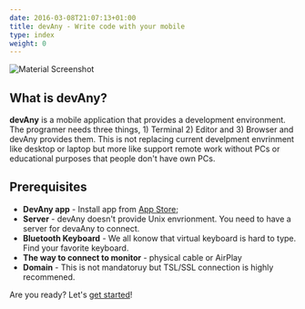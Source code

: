 ```yaml
---
date: 2016-03-08T21:07:13+01:00
title: devAny - Write code with your mobile
type: index
weight: 0
---
```


![Material Screenshot](/images/devAny_top_image.jpg)

## What is devAny?

**devAny** is a mobile application that provides a development environment.
The programer needs three things, 1) Terminal 2) Editor and 3) Browser 
and devAny provides them. This is not replacing current develpment envrinment like desktop or laptop but
more like support remote work without PCs or educational purposes that people don't have own PCs.

## Prerequisites

* **DevAny app** - Install app from [App Store](https://xxx);
* **Server** -  devAny doesn't provide Unix envrionment. You need to have a server for devaAny to connect.
* **Bluetooth Keyboard** -  We all konow that virtual keyboard is hard to type. Find your favorite keyboard.
* **The way to connect to monitor** - physical cable or AirPlay
* **Domain** -  This is not mandatoruy but TSL/SSL connection is highly recommened.


Are you ready? Let's [get started](/getting-started/)!